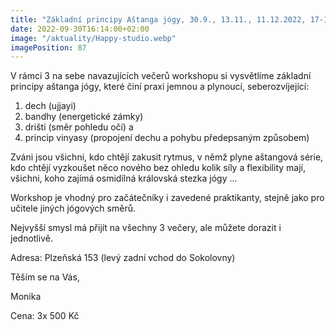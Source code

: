 ```yaml
---
title: "Základní principy Aštanga jógy, 30.9., 13.11., 11.12.2022, 17-19 hod, Happy studio, Králův dvůr"
date: 2022-09-30T16:14:00+02:00
image: "/aktuality/Happy-studio.webp"
imagePosition: 87
---
```


V rámci 3 na sebe navazujících večerů workshopu si vysvětlíme základní principy aštanga jógy, které činí praxi jemnou a plynoucí, seberozvíjející:

1. dech (ujjayi)
2. bandhy (energetické zámky)
3. drišti (směr pohledu očí) a
4. princip vinyasy (propojení dechu a pohybu předepsaným způsobem)

Zváni jsou všichni, kdo chtějí zakusit rytmus, v němž plyne aštangová série, kdo chtějí vyzkoušet něco nového bez ohledu kolik síly a flexibility mají, všichni, koho zajímá osmidílná královská stezka jógy ...

Workshop je vhodný pro začátečníky i zavedené praktikanty, stejně jako pro učitele jiných jógových směrů.

Nejvyšší smysl má přijít na všechny 3 večery, ale můžete dorazit i jednotlivě.

Adresa: Plzeňská 153 (levý zadní vchod do Sokolovny)

Těším se na Vás,

Monika

Cena: 3x 500 Kč